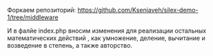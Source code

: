 Форкаем репозиторий: https://github.com/Kseniaveh/silex-demo-1/tree/middleware

И в фалйе index.php вносим изменения для реализации остальных математических действий , как умножение, деление, вычитание и возведение в степень, а также авторство. 

